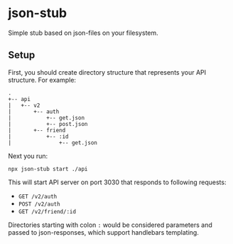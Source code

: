 # json-stub

Simple stub based on json-files on your filesystem.

## Setup

First, you should create directory structure that represents your API structure. For example:

```
.
+-- api
|   +-- v2
|       +-- auth
|           +-- get.json
|           +-- post.json
|       +-- friend
|           +-- :id
|               +-- get.json
```

Next you run:

```
npx json-stub start ./api
```

This will start API server on port 3030 that responds to following requests:
- `GET /v2/auth`
- `POST /v2/auth`
- `GET /v2/friend/:id`

Directories starting with colon `:` would be considered parameters and passed to json-responses, which support handlebars templating.


